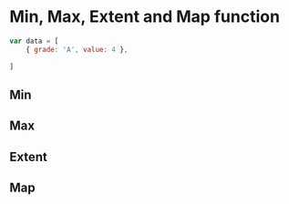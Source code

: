 # Min, Max, Extent and Map function

```javascript
var data = [
    { grade: 'A', value: 4 },
    
]
```

## Min



## Max

## Extent

## Map



